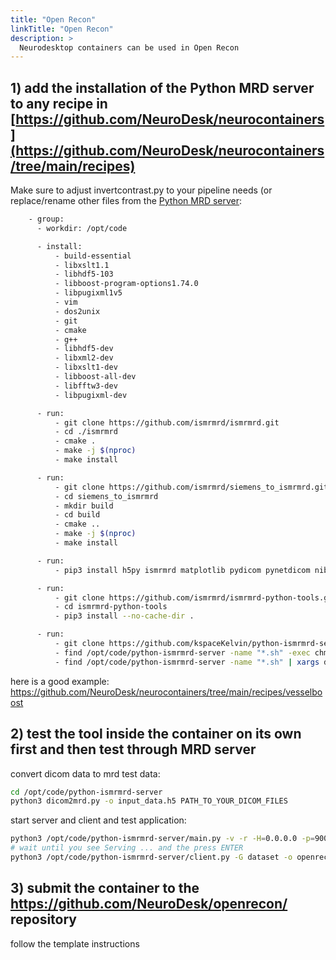 ```yaml
---
title: "Open Recon"
linkTitle: "Open Recon"
description: >
  Neurodesktop containers can be used in Open Recon
---
```


## 1) add the installation of the Python MRD server to any recipe in [https://github.com/NeuroDesk/neurocontainers](https://github.com/NeuroDesk/neurocontainers/tree/main/recipes)
Make sure to adjust invertcontrast.py to your pipeline needs (or replace/rename other files from the [Python MRD server](https://github.com/kspaceKelvin/python-ismrmrd-server):
```bash
    - group:
      - workdir: /opt/code

      - install:
          - build-essential
          - libxslt1.1
          - libhdf5-103
          - libboost-program-options1.74.0
          - libpugixml1v5
          - vim
          - dos2unix
          - git
          - cmake
          - g++
          - libhdf5-dev
          - libxml2-dev
          - libxslt1-dev
          - libboost-all-dev
          - libfftw3-dev
          - libpugixml-dev

      - run:
          - git clone https://github.com/ismrmrd/ismrmrd.git
          - cd ./ismrmrd
          - cmake .
          - make -j $(nproc)
          - make install

      - run:
          - git clone https://github.com/ismrmrd/siemens_to_ismrmrd.git
          - cd siemens_to_ismrmrd
          - mkdir build
          - cd build
          - cmake ..
          - make -j $(nproc)
          - make install

      - run:
          - pip3 install h5py ismrmrd matplotlib pydicom pynetdicom nibabel

      - run:
          - git clone https://github.com/ismrmrd/ismrmrd-python-tools.git
          - cd ismrmrd-python-tools
          - pip3 install --no-cache-dir .

      - run:
          - git clone https://github.com/kspaceKelvin/python-ismrmrd-server
          - find /opt/code/python-ismrmrd-server -name "*.sh" -exec chmod +x {} \;
          - find /opt/code/python-ismrmrd-server -name "*.sh" | xargs dos2unix
```

here is a good example: https://github.com/NeuroDesk/neurocontainers/tree/main/recipes/vesselboost

## 2) test the tool inside the container on its own first and then test through MRD server 
convert dicom data to mrd test data:
```bash
cd /opt/code/python-ismrmrd-server
python3 dicom2mrd.py -o input_data.h5 PATH_TO_YOUR_DICOM_FILES
```

start server and client and test application:
```bash
python3 /opt/code/python-ismrmrd-server/main.py -v -r -H=0.0.0.0 -p=9002 -s -S=/tmp/share/saved_data &
# wait until you see Serving ... and the press ENTER
python3 /opt/code/python-ismrmrd-server/client.py -G dataset -o openrecon_output.h5 input_data.h5
```

## 3) submit the container to the https://github.com/NeuroDesk/openrecon/ repository
follow the template instructions
